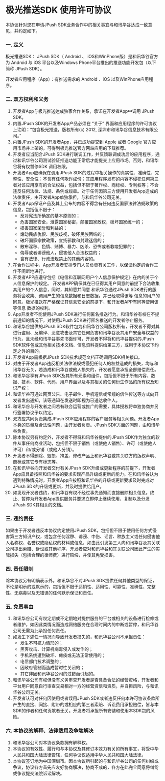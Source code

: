 # 极光推送SDK 使用许可协议
本协议针对您在申请JPush SDK业务合作中的相关事宜与和讯华谷达成一致意见，并约定如下。

### 一. 定义
极光推送SDK： JPush SDK（ Android 、 iOS和WinPhone版）是和讯华谷官方为 Android 与 iOS 平台以及Windows Phone平台推出的推送功能开发包（以下简称 JPush SDK）。

开发者应用程序（App）：有推送需求的 Android 、iOS 以及WinPhone应用程序。

### 二. 双方权利和义务
1. 开发者App与极光推送达成独家合作关系，承诺在开发者App中调用 JPush SDK。
2. 内置JPush SDK的开发者App产品必须在 “关于” 界面和应用程序的许可协议上注明：“包含极光推送，版权所有(c) 2012, 深圳市和讯华谷信息技术有限公司。”
3. 内置JPush SDK的开发者App，并已成功提交到 Apple 或者 Google 官方应用市场并上架的，可得到极光推送官方网站应用的下载推荐。
4. 开发者应当配合JPush SDK进行联调工作，并反馈联调成功后的应用程序，通过和讯华谷公司测试验证推送功能正常后才能提交上应用市场。否则，和讯华谷将有权暂停SDK 调用权限。
5. 开发者App应确保在调用JPush SDK的过程中相关操作的真实性、准确性、完整性、安全性；不含有任何欺诈成份；其应用程序发布的内容不侵犯任何第三者对该应用享有的合法权益，包括但不限于著作权、商标权、专利权等；不会违反任何法律、法规、条例或规章。对于任何因第三方使用开发者App造成的法律责任，由开发者App单独承担，与和讯华谷公司无关。
6. 开发者App保证产品及其上公布的内容不得含有任何违反国家法律法规政策的信息，包括但不限于：
	+ 反对宪法所确定的基本原则的；
	+ 危害国家安全，泄露国家秘密，颠覆国家政权，破坏国家统一的；
	+ 损害国家荣誉和利益的；
	+ 煽动民族仇恨、民族歧视，破坏民族团结的；
	+ 破坏国家宗教政策，宣扬邪教和封建迷信的；
	+ 散布淫秽、色情、赌博、暴力、凶杀、恐怖或者教唆犯罪的；
	+ 侮辱或者诽谤他人，侵害他人合法权益的；
	+ 含有法律、行政法规禁止的其他内容的。
7. 在合作过程中，App开发者安排专门人员负责有关工作，以保证约定的合作工作不间断地进行。
8. 开发者APP应遵守包括《电信和互联网用户个人信息保护规定》在内的关于个人信息保护的规定。
开发者APP确保其在已征得其用户同意的前提下合法收集其用户的个人信息，同时，其知悉并同意
和讯华谷通过JPush SDK进行的服务将会收集、调用产生的信息数据和日志数据，并已经取得该等
信息的用户的同意。极光推送在严格保证其信息安全的前提下，和开发者APP有同等使用该等信息
数据的权利。
9. App开发者不能使用JPush 
SDK进行任何匿名推送行为。和讯华谷有权在不提前通知的情况下，对使用JPush SDK进行匿名推送的开发者停止服务。
10. 和讯华谷提供的JPush SDK软件包为和讯华谷公司版权所有，开发者不得对其进行盗用、反编译、恶意攻击及其它任何危害和讯华谷及其用户安全与权益的行为。且未经和讯华谷事先书面许可，开发者不得将和讯华谷提供的JPush SDK软件包或其他相关技术文档、信息资料提供给第三方，或用于本协议下约定之外的目的。
11. 开发者App需根据JPush SDK技术规范文档正确调用SDK相关接口。
12. 对由于开发者App违反相关法律法规或侵犯任何人的权益造成的损失，均与和讯华谷无关，若造成和讯华谷或他人损失的，开发者愿意承担全部赔偿责任。
13. 和讯华谷享有JPush SDK及其所有元素和组件，包括但不限于所有内容、数据、技术、软件、代码、用户界面以及与其相关的任何衍生作品的所有权及知识产权；
14. 和讯华谷可通过网页公告、电子邮件、手机短信或常规的信件传送等方式向开发者发出通知，该等通知在发送时即视为已送达收件人。
15. 和讯华谷与开发者之间若有联合运营或推广的需要，具体授权将单独协商并另行签署协议予以约定。
16. 双方应共同负责集成JPush SDK应用程序的客户服务等相关问题。开发者App本身的质量及合法性问题，由开发者负责。JPush SDK方面的问题，由和讯华谷负责。
17. 除本协议另有约定外，开发者不得将和讯华谷提供的JPush SDK作为独立的软件从事任何商业活动，包括但不限于销售（或使他人销售）、许可（或使他人许可）和/或分销（或他人分销）。
18. 开发者不得删除、毁损、掩盖、修改产品上和讯华谷或其关联方的版权声明、商标或其它专有标志等。
19. 在和讯华谷向开发者交付有关JPush SDK升级或更新程序的前提下，开发者App应具备按照和讯华谷的要求实现产品升级或更新的能力。在和讯华谷认为遇到特殊情况时，开发者App应按照和讯华谷的升级或更新要求及时完成对JPush SDK的升级或更新，并及时提供给用户。
20. 如发现开发者违约，和讯华谷有权不经过事先通知而直接删除相关信息，终止、暂停为开发者App提供服务并要求立即停止继续使用、复制以及分发JPush SDK其相关的文档。

### 三. 违约责任
如果由于开发者违反本协议约定使用JPush SDK，包括但不限于使用任何方式侵害第三方知识产权，或包含任何淫秽、诽谤、中伤、谣言、种族主义或任何侵害他人名称权、名誉权或隐私权的材料或信息，如由此引发第三人向和讯华谷及其关联公司提出索赔、诉讼或其他程序，开发者应对和讯华谷和其关联公司因此产生的实际损失（包括合理的律师费）进行赔偿，并使其免受损害。

### 四. 责任限制
除本协议另有明确表示外，和讯华谷不对JPush SDK提供任何其他类型的保证，不论是明示的或默示的，包括但不限于适销性、适用性、可靠性、准确性、完整性、无病毒以及无错误的任何默示保证和责任。

### 五. 免责事由
1. 和讯华谷公司有权定期或不定期地对提供服务的平台或相关的设备进行检修或者维护，如因此类情况而造成网络服务在合理时间内的中断或暂停，和讯华谷公司无需为此承担任何责任。
2. 如发生下述任一情况而导致开发者损失的，和讯华谷公司不承担责任：
	+ 发生不可抗力情形的；
	+ 黑客攻击、计算机病毒侵入或发作的；
	+ 手机系统遭到破坏、瘫痪或无法正常使用的；
	+ 电信部门技术调整的；
	+ 因政府管制而造成暂时性关闭的；
	+ 其它非因和讯华谷公司的过错而引起的。
3. 和讯华谷公司有权但没有义务审查开发者是否具备合法的经营资格，开发者和平台用户同意自行审查交易相对一方的经营资信和资质，并自担风险，与和讯华谷公司无关。
4. 开发者认可对任何因使用或者误用JPush SDK或者违反任何本许可协议条款所产生的直接、间接、附带的或相应的第三者索赔、诉讼费用承担赔偿，皆与本SDK的作者和任何贡献者无关。开发者将承担所有安装和使用本SDK包的风险。
### 六. 本协议的解释、法律适用及争端解决
1. 和讯华谷公司对本协议条款拥有解释权。
2. 本协议的有效性、履行和与本协议及其修订本效力有关的所有事宜，将受中华人民共和国大陆法律管辖，任何争议仅适用中华人民共和国大陆法律。
3. 本协议签订地为中国深圳市。因本协议所引起的与和讯华谷公司的任何纠纷或争议，协议各方首先应友好协商解决，协商不成的，各方在此完全同意将纠纷或争议提交法院诉讼解决。

